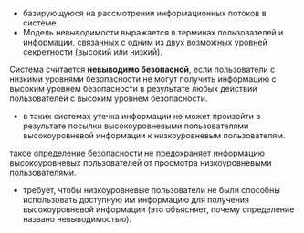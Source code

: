 - базирующуюся на рассмотрении информационных потоков в системе
- Модель невыводимости выражается в терминах пользователей и информации, связанных с одним из двух возможных уровней секретности (высокий или низкий).

Система считается **невыводимо безопасной**, если пользователи с низкими уровнями безопасности не могут получить информацию с высоким уровнем безопасности в результате любых действий пользователей с высоким уровнем безопасности.
- в таких системах утечка информации не может произойти в результате посылки высокоуровневыми пользователями высокоуровневой информации к низкоуровневым пользователям.

такое определение безопасности не предохраняет информацию высокоуровневых пользователей от просмотра низкоуровневыми пользователями.
- требует, чтобы низкоуровневые пользователи не были способны использовать доступную им информацию для получения высокоуровневой информации (это объясняет, почему определение названо невыводимостью).
